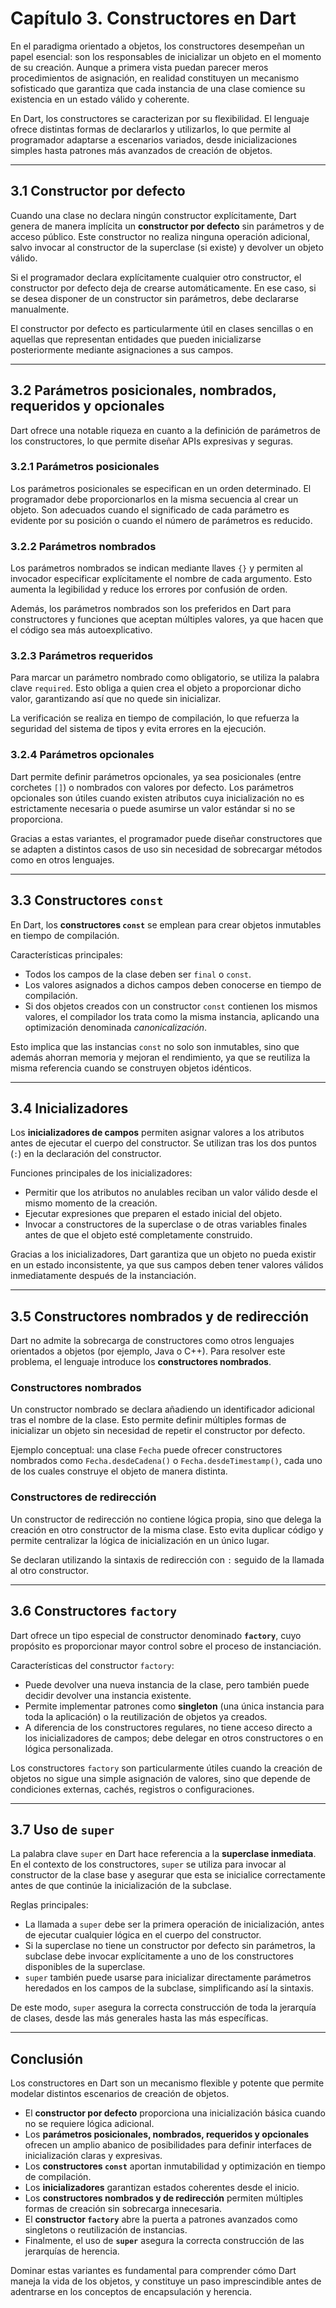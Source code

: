 # Capítulo 3. Constructores en Dart

En el paradigma orientado a objetos, los constructores desempeñan un papel esencial: son los responsables de inicializar
un objeto en el momento de su creación. Aunque a primera vista puedan parecer meros procedimientos de asignación, en
realidad constituyen un mecanismo sofisticado que garantiza que cada instancia de una clase comience su existencia en un
estado válido y coherente.

En Dart, los constructores se caracterizan por su flexibilidad. El lenguaje ofrece distintas formas de declararlos y
utilizarlos, lo que permite al programador adaptarse a escenarios variados, desde inicializaciones simples hasta
patrones más avanzados de creación de objetos.

---

## 3.1 Constructor por defecto

Cuando una clase no declara ningún constructor explícitamente, Dart genera de manera implícita un **constructor por
defecto** sin parámetros y de acceso público. Este constructor no realiza ninguna operación adicional, salvo invocar al
constructor de la superclase (si existe) y devolver un objeto válido.

Si el programador declara explícitamente cualquier otro constructor, el constructor por defecto deja de crearse
automáticamente. En ese caso, si se desea disponer de un constructor sin parámetros, debe declararse manualmente.

El constructor por defecto es particularmente útil en clases sencillas o en aquellas que representan entidades que
pueden inicializarse posteriormente mediante asignaciones a sus campos.

---

## 3.2 Parámetros posicionales, nombrados, requeridos y opcionales

Dart ofrece una notable riqueza en cuanto a la definición de parámetros de los constructores, lo que permite diseñar
APIs expresivas y seguras.

### 3.2.1 Parámetros posicionales

Los parámetros posicionales se especifican en un orden determinado. El programador debe proporcionarlos en la misma
secuencia al crear un objeto. Son adecuados cuando el significado de cada parámetro es evidente por su posición o cuando
el número de parámetros es reducido.

### 3.2.2 Parámetros nombrados

Los parámetros nombrados se indican mediante llaves `{}` y permiten al invocador especificar explícitamente el nombre de
cada argumento. Esto aumenta la legibilidad y reduce los errores por confusión de orden.

Además, los parámetros nombrados son los preferidos en Dart para constructores y funciones que aceptan múltiples
valores, ya que hacen que el código sea más autoexplicativo.

### 3.2.3 Parámetros requeridos

Para marcar un parámetro nombrado como obligatorio, se utiliza la palabra clave `required`. Esto obliga a quien crea el
objeto a proporcionar dicho valor, garantizando así que no quede sin inicializar.

La verificación se realiza en tiempo de compilación, lo que refuerza la seguridad del sistema de tipos y evita errores
en la ejecución.

### 3.2.4 Parámetros opcionales

Dart permite definir parámetros opcionales, ya sea posicionales (entre corchetes `[]`) o nombrados con valores por
defecto. Los parámetros opcionales son útiles cuando existen atributos cuya inicialización no es estrictamente necesaria
o puede asumirse un valor estándar si no se proporciona.

Gracias a estas variantes, el programador puede diseñar constructores que se adapten a distintos casos de uso sin
necesidad de sobrecargar métodos como en otros lenguajes.

---

## 3.3 Constructores `const`

En Dart, los **constructores `const`** se emplean para crear objetos inmutables en tiempo de compilación.

Características principales:

- Todos los campos de la clase deben ser `final` o `const`.
- Los valores asignados a dichos campos deben conocerse en tiempo de compilación.
- Si dos objetos creados con un constructor `const` contienen los mismos valores, el compilador los trata como la misma
  instancia, aplicando una optimización denominada *canonicalización*.

Esto implica que las instancias `const` no solo son inmutables, sino que además ahorran memoria y mejoran el
rendimiento, ya que se reutiliza la misma referencia cuando se construyen objetos idénticos.

---

## 3.4 Inicializadores

Los **inicializadores de campos** permiten asignar valores a los atributos antes de ejecutar el cuerpo del constructor.
Se utilizan tras los dos puntos (`:`) en la declaración del constructor.

Funciones principales de los inicializadores:

- Permitir que los atributos no anulables reciban un valor válido desde el mismo momento de la creación.
- Ejecutar expresiones que preparen el estado inicial del objeto.
- Invocar a constructores de la superclase o de otras variables finales antes de que el objeto esté completamente
  construido.

Gracias a los inicializadores, Dart garantiza que un objeto no pueda existir en un estado inconsistente, ya que sus
campos deben tener valores válidos inmediatamente después de la instanciación.

---

## 3.5 Constructores nombrados y de redirección

Dart no admite la sobrecarga de constructores como otros lenguajes orientados a objetos (por ejemplo, Java o C++). Para
resolver este problema, el lenguaje introduce los **constructores nombrados**.

### Constructores nombrados

Un constructor nombrado se declara añadiendo un identificador adicional tras el nombre de la clase. Esto permite definir
múltiples formas de inicializar un objeto sin necesidad de repetir el constructor por defecto.

Ejemplo conceptual: una clase `Fecha` puede ofrecer constructores nombrados como `Fecha.desdeCadena()` o
`Fecha.desdeTimestamp()`, cada uno de los cuales construye el objeto de manera distinta.

### Constructores de redirección

Un constructor de redirección no contiene lógica propia, sino que delega la creación en otro constructor de la misma
clase. Esto evita duplicar código y permite centralizar la lógica de inicialización en un único lugar.

Se declaran utilizando la sintaxis de redirección con `:` seguido de la llamada al otro constructor.

---

## 3.6 Constructores `factory`

Dart ofrece un tipo especial de constructor denominado **`factory`**, cuyo propósito es proporcionar mayor control sobre
el proceso de instanciación.

Características del constructor `factory`:

- Puede devolver una nueva instancia de la clase, pero también puede decidir devolver una instancia existente.
- Permite implementar patrones como **singleton** (una única instancia para toda la aplicación) o la reutilización de
  objetos ya creados.
- A diferencia de los constructores regulares, no tiene acceso directo a los inicializadores de campos; debe delegar en
  otros constructores o en lógica personalizada.

Los constructores `factory` son particularmente útiles cuando la creación de objetos no sigue una simple asignación de
valores, sino que depende de condiciones externas, cachés, registros o configuraciones.

---

## 3.7 Uso de `super`

La palabra clave `super` en Dart hace referencia a la **superclase inmediata**. En el contexto de los constructores,
`super` se utiliza para invocar al constructor de la clase base y asegurar que esta se inicialice correctamente antes de
que continúe la inicialización de la subclase.

Reglas principales:

- La llamada a `super` debe ser la primera operación de inicialización, antes de ejecutar cualquier lógica en el cuerpo
  del constructor.
- Si la superclase no tiene un constructor por defecto sin parámetros, la subclase debe invocar explícitamente a uno de
  los constructores disponibles de la superclase.
- `super` también puede usarse para inicializar directamente parámetros heredados en los campos de la subclase,
  simplificando así la sintaxis.

De este modo, `super` asegura la correcta construcción de toda la jerarquía de clases, desde las más generales hasta las
más específicas.

---

## Conclusión

Los constructores en Dart son un mecanismo flexible y potente que permite modelar distintos escenarios de creación de
objetos.

- El **constructor por defecto** proporciona una inicialización básica cuando no se requiere lógica adicional.
- Los **parámetros posicionales, nombrados, requeridos y opcionales** ofrecen un amplio abanico de posibilidades para
  definir interfaces de inicialización claras y expresivas.
- Los **constructores `const`** aportan inmutabilidad y optimización en tiempo de compilación.
- Los **inicializadores** garantizan estados coherentes desde el inicio.
- Los **constructores nombrados y de redirección** permiten múltiples formas de creación sin sobrecarga innecesaria.
- El **constructor `factory`** abre la puerta a patrones avanzados como singletons o reutilización de instancias.
- Finalmente, el uso de **`super`** asegura la correcta construcción de las jerarquías de herencia.

Dominar estas variantes es fundamental para comprender cómo Dart maneja la vida de los objetos, y constituye un paso
imprescindible antes de adentrarse en los conceptos de encapsulación y herencia.
